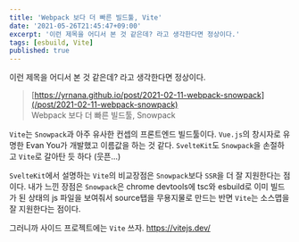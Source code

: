 ```yaml
---
title: 'Webpack 보다 더 빠른 빌드툴, Vite'
date: '2021-05-26T21:45:47+09:00'
excerpt: '이런 제목을 어디서 본 것 같은데? 라고 생각한다면 정상이다.'
tags: [esbuild, Vite]
published: true
---
```


이런 제목을 어디서 본 것 같은데?
라고 생각한다면 정상이다.

> [https://yrnana.github.io/post/2021-02-11-webpack-snowpack](/post/2021-02-11-webpack-snowpack)  
> Webpack 보다 더 빠른 빌드툴, Snowpack

`Vite`는 `Snowpack`과 아주 유사한 컨셉의 프론트엔드 빌드툴이다.
`Vue.js`의 창시자로 유명한 Evan You가 개발했고 이름값을 하는 것 같다. `SvelteKit`도 `Snowpack`을 손절하고 `Vite`로 갈아탄 듯 하다 (웃픈...)

`SvelteKit`에서 설명하는 `Vite`의 비교장점은 `Snowpack`보다 `SSR`을 더 잘 지원한다는 점이다.
내가 느낀 장점은 `Snowpack`은 chrome devtools에 tsc와 esbuild로 이미 빌드가 된 상태의 js 파일을 보여줘서 source탭을 무용지물로 만드는 반면 `Vite`는 소스맵을 잘 지원한다는 점이다.

그러니까 사이드 프로젝트에는 `Vite` 쓰자.
https://vitejs.dev/
